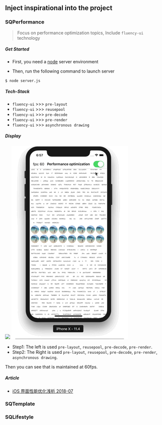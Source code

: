 ## Inject inspirational into the project

### SQPerformance
> Focus on performance optimization topics, Include `fluency-ui` technology

##### Get Started

- First, you need a [node](https://nodejs.org/en/) server environment

- Then, run the following command to launch server

```
$ node server.js
```

##### Tech-Stack
- `fluency-ui` >>> `pre-layout`
- `fluency-ui` >>> `reusepool`
- `fluency-ui` >>> `pre-decode`
- `fluency-ui` >>> `pre-render`
- `fluency-ui` >>> `asynchronous drawing`

##### Display

<img src="./SQPerformance/contents/step1.gif">
<img src="./SQPerformance/contents/step2.gif">


- Step1: The left is used `pre-layout`, `reusepool`, `pre-decode`, `pre-render`.
- Step2: The Right is used `pre-layout`, `reusepool`, `pre-decode`, `pre-render`, `asynchronous drawing`.

Then you can see that is maintained at 60fps.


##### Article
- [iOS 界面性能优化浅析 2018-07](https://coderzsq.github.io/2018/07/iOS-%E7%95%8C%E9%9D%A2%E6%80%A7%E8%83%BD%E4%BC%98%E5%8C%96%E6%B5%85%E6%9E%90/)


### SQTemplate

### SQLifestyle
